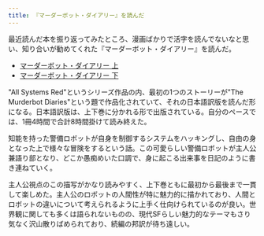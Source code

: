 ```yaml
---
title: 『マーダーボット・ダイアリー』を読んだ
---
```


最近読んだ本を振り返ってみたところ、漫画ばかりで活字を読んでないなと思い、知り合いが勧めてくれた『マーダーボット・ダイアリー』を読んだ。

- [マーダーボット・ダイアリー 上](https://www.amazon.co.jp/dp/B081R4S3HR)
- [マーダーボット・ダイアリー 下](https://www.amazon.co.jp/dp/B081R4549R)

"All Systems Red"というシリーズ作品の内、最初の1つのストーリーが"The Murderbot Diaries"という題で作品化されていて、それの日本語訳版を読んだ形になる。日本語訳版は、上下巻に分かれる形で出版されている。自分のペースでは、1冊4時間で合計8時間掛けて読み終えた。

知能を持った警備ロボットが自身を制御するシステムをハッキングし、自由の身となった上で様々な冒険をするという話。この可愛らしい警備ロボットが主人公兼語り部となり、どこか愚痴めいた口調で、身に起こる出来事を日記のように書き連ねていく。

主人公視点のこの描写がかなり読みやすく、上下巻ともに最初から最後まで一貫して楽しめた。主人公のロボットの人間性が特に魅力的に描かれており、人間とロボットの違いについて考えられるように上手く仕向けられているのが良い。世界観に関しても多くは語られないものの、現代SFらしい魅力的なテーマもさり気なく沢山散りばめられており、続編の邦訳が待ち遠しい。
